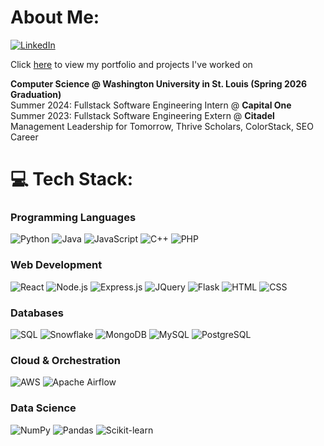 # About Me: 
[![LinkedIn](https://img.shields.io/badge/LinkedIn-%230077B5.svg?style=for-the-badge&logo=linkedin&logoColor=white)](https://www.linkedin.com/in/daniel-rib)

Click [here](https://danielribeiro.vercel.app) to view my portfolio and projects I've worked on

__Computer Science @ Washington University in St. Louis (Spring 2026 Graduation)__ <br>
Summer 2024: Fullstack Software Engineering Intern @ __Capital One__ <br>
Summer 2023: Fullstack Software Engineering Extern @ __Citadel__ <br>
Management Leadership for Tomorrow, Thrive Scholars, ColorStack, SEO Career

# 💻 Tech Stack:
### Programming Languages
![Python](https://img.shields.io/badge/python-3670A0?style=for-the-badge&logo=python&logoColor=ffdd54) 
![Java](https://img.shields.io/badge/java-%23ED8B00.svg?style=for-the-badge&logo=openjdk&logoColor=white) 
![JavaScript](https://img.shields.io/badge/javascript-%23323330.svg?style=for-the-badge&logo=javascript&logoColor=%23F7DF1E) 
![C++](https://img.shields.io/badge/c++-%2300599C.svg?style=for-the-badge&logo=c%2B%2B&logoColor=white) 
![PHP](https://img.shields.io/badge/php-%23777BB4.svg?style=for-the-badge&logo=php&logoColor=white) 

### Web Development
![React](https://img.shields.io/badge/react-%2320232a.svg?style=for-the-badge&logo=react&logoColor=%2361DAFB)
![Node.js](https://img.shields.io/static/v1?style=for-the-badge&message=Node.js&color=339933&logo=Node.js&logoColor=FFFFFF&label=)
![Express.js](https://img.shields.io/static/v1?style=for-the-badge&message=Express&color=000000&logo=Express&logoColor=FFFFFF&label=)
![JQuery](https://img.shields.io/static/v1?style=for-the-badge&message=JQuery&color=0769AD&logo=JQuery&logoColor=FFFFFF&label=)
![Flask](https://img.shields.io/static/v1?style=for-the-badge&message=Flask&color=000000&logo=Flask&logoColor=FFFFFF&label=)
![HTML](https://img.shields.io/static/v1?style=for-the-badge&message=HTML&color=E34F26&logo=HTML5&logoColor=FFFFFF&label=)
![CSS](https://img.shields.io/static/v1?style=for-the-badge&message=CSS&color=1572B6&logo=CSS3&logoColor=FFFFFF&label=)

### Databases
![SQL](https://img.shields.io/static/v1?style=for-the-badge&message=SQL&color=4479A1&logo=MySQL&logoColor=FFFFFF&label=)
![Snowflake](https://img.shields.io/static/v1?style=for-the-badge&message=Snowflake&color=29B5E8&logo=Snowflake&logoColor=FFFFFF&label=)
![MongoDB](https://img.shields.io/static/v1?style=for-the-badge&message=MongoDB&color=47A248&logo=MongoDB&logoColor=FFFFFF&label=)
![MySQL](https://img.shields.io/static/v1?style=for-the-badge&message=MySQL&color=4479A1&logo=MySQL&logoColor=FFFFFF&label=)
![PostgreSQL](https://img.shields.io/static/v1?style=for-the-badge&message=PostgreSQL&color=336791&logo=PostgreSQL&logoColor=FFFFFF&label=)

### Cloud & Orchestration
![AWS](https://img.shields.io/static/v1?style=for-the-badge&message=AWS&color=232F3E&logo=Amazon+AWS&logoColor=FFFFFF&label=)
![Apache Airflow](https://img.shields.io/static/v1?style=for-the-badge&message=Apache+Airflow&color=017CEE&logo=Apache+Airflow&logoColor=FFFFFF&label=)

### Data Science
![NumPy](https://img.shields.io/static/v1?style=for-the-badge&message=NumPy&color=013243&logo=NumPy&logoColor=FFFFFF&label=)
![Pandas](https://img.shields.io/static/v1?style=for-the-badge&message=Pandas&color=150458&logo=Pandas&logoColor=FFFFFF&label=)
![Scikit-learn](https://img.shields.io/static/v1?style=for-the-badge&message=Scikit-learn&color=F7931E&logo=Scikit-learn&logoColor=FFFFFF&label=)
